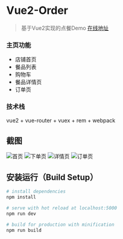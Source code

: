 # Vue2-Order

> 基于Vue2实现的点餐Demo [在线地址](https://shop.mrcxh.com/)

### 主页功能
- 店铺首页
- 餐品列表
- 购物车
- 餐品详情页
- 订单页

### 技术栈
vue2 + vue-router + vuex + rem + webpack

## 截图
![首页](https://wx3.sinaimg.cn/mw690/c0458046ly1fq5a5fipkij20hs0vkjue.jpg)
![下单页](https://wx4.sinaimg.cn/mw690/c0458046ly1fq5a5fhlacj20hs0vkjtm.jpg)
![详情页](https://wx3.sinaimg.cn/mw690/c0458046ly1fq5a5feg37j20hs0vk0u7.jpg)
![订单页](https://wx2.sinaimg.cn/mw690/c0458046ly1fq5a5fgp9pj20hs0vkmyw.jpg)

## 安装运行（Build Setup）

``` bash
# install dependencies
npm install

# serve with hot reload at localhost:5000
npm run dev

# build for production with minification
npm run build

```